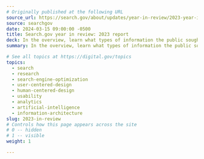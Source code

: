```yaml
---
# Originally published at the following URL
source_url: https://search.gov/about/updates/year-in-review/2023-year-in-review/overview.html
source: searchgov
date: 2024-03-15 09:00:00 -0500
title: Search.gov year in review: 2023 report
deck: In the overview, learn what types of information the public sought most last year from more than 2,000 federal domains, see emerging trends that are on the horizon for Search.gov, and check out the results page redesign. The data tab provides insightful summaries for 13 main topic areas—ranging from 350,000 searches about applying for or replacing types of identification, to 19.2 million searches about space—and lists the public’s top 25 search terms in their own words.
summary: In the overview, learn what types of information the public sought most last year from more than 2,000 federal domains, see emerging trends that are on the horizon for Search.gov, and check out the results page redesign. The data tab provides insightful summaries for 13 main topic areas—ranging from 350,000 searches about applying for or replacing types of identification, to 19.2 million searches about space—and lists the public’s top 25 search terms in their own words.

# See all topics at https://digital.gov/topics
topics:
  - search
  - research
  - search-engine-optimization
  - user-centered-design
  - human-centered-design
  - usability
  - analytics
  - artificial-intelligence
  - information-architecture
slug: 2023-in-review
# Controls how this page appears across the site
# 0 -- hidden
# 1 -- visible
weight: 1

---
```

